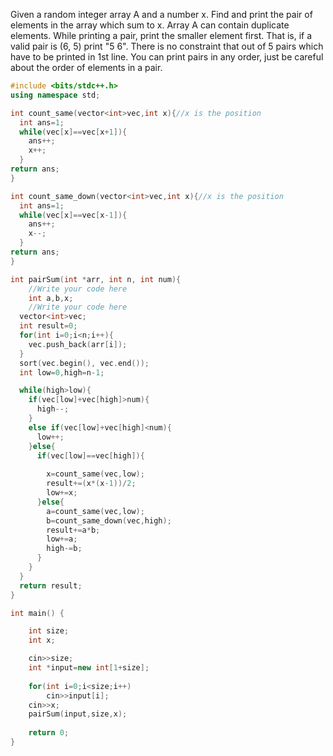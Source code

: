 Given a random integer array A and a number x. Find and print the pair of elements in the array which sum to x.
Array A can contain duplicate elements.
While printing a pair, print the smaller element first.
That is, if a valid pair is (6, 5) print "5 6". There is no constraint that out of 5 pairs which have to be printed in 1st line.
You can print pairs in any order, just be careful about the order of elements in a pair.

```cpp
#include <bits/stdc++.h> 
using namespace std;

int count_same(vector<int>vec,int x){//x is the position
  int ans=1;
  while(vec[x]==vec[x+1]){
    ans++;
    x++;
  }
return ans;
}

int count_same_down(vector<int>vec,int x){//x is the position
  int ans=1;
  while(vec[x]==vec[x-1]){
    ans++;
    x--;
  }
return ans;
}

int pairSum(int *arr, int n, int num){
	//Write your code here
    int a,b,x;
	//Write your code here
  vector<int>vec;
  int result=0;
  for(int i=0;i<n;i++){
    vec.push_back(arr[i]);
  }  
  sort(vec.begin(), vec.end());
  int low=0,high=n-1;

  while(high>low){
    if(vec[low]+vec[high]>num){
      high--;
    }
    else if(vec[low]+vec[high]<num){
      low++;
    }else{
      if(vec[low]==vec[high]){
        
        x=count_same(vec,low);
        result+=(x*(x-1))/2;
        low+=x;
      }else{
        a=count_same(vec,low);
        b=count_same_down(vec,high);
        result+=a*b;
        low+=a;
        high-=b;
      }
    }
  }
  return result;
}

int main() {

	int size;
	int x;

	cin>>size;
	int *input=new int[1+size];	
	
	for(int i=0;i<size;i++)
		cin>>input[i];
	cin>>x;
	pairSum(input,size,x);
		
	return 0;
}
```
